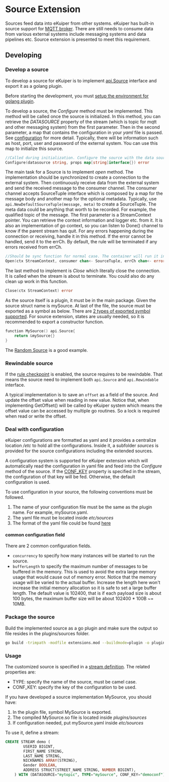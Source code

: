 # Source Extension

Sources feed data into eKuiper from other systems. eKuiper has built-in source support for [MQTT broker](../../rules/sources/mqtt.md). There are still needs to consume data from various external systems include messaging systems and data pipelines etc. Source extension is presented to meet this requirement.

## Developing

### Develop a source

To develop a source for eKuiper is to implement [api.Source](https://github.com/lf-edge/ekuiper/blob/master/pkg/api/stream.go) interface and export it as a golang plugin.

Before starting the development, you must [setup the environment for golang plugin](../overview.md#setup-the-plugin-developing-environment). 

To develop a source, the _Configure_ method must be implemented. This method will be called once the source is initialized. In this method, you can retrieve the _DATASOURCE_ property of the stream (which is topic for mqtt and other messaging system) from the first parameter. Then in the second parameter, a map that contains the configuration in your _yaml_ file is passed. See [configuration](#deal-with-configuration) for more detail. Typically, there will be information such as host, port, user and password of the external system. You can use this map to initialize this source.

```go
//Called during initialization. Configure the source with the data source(e.g. topic for mqtt) and the properties read from the yaml 
Configure(datasource string, props map[string]interface{}) error
```

The main task for a Source is to implement _open_ method. The implementation should be synchronized to create a connection to the external system. Then continuously receive data from the external system and send the received message to the consumer channel. The consumer channel accepts SourceTuple interface which is composed by a map for the message body and another map for the optional metadata. Typically, use `api.NewDefaultSourceTuple(message, meta)` to create a SourceTuple. The meta data could be anything that worth to be recorded. For example, the qualified topic of the message. The first parameter is a StreamContext pointer. You can retrieve the context information and logger etc. from it. It is also an implementation of go context, so you can listen to Done() channel to know if the parent stream has quit. For any errors happening during the connection or receiving, handle it in this method. If the error cannot be handled, send it to the errCh. By default, the rule will be terminated if any errors received from errCh.

```go
//Should be sync function for normal case. The container will run it in go func
Open(ctx StreamContext, consumer chan<- SourceTuple, errCh chan<- error)
```  

The last method to implement is _Close_ which literally close the connection. It is called when the stream is about to terminate. You could also do any clean up work in this function.

```go
Close(ctx StreamContext) error
```

As the source itself is a plugin, it must be in the main package. Given the source struct name is mySource. At last of the file, the source must be exported as a symbol as below. There are [2 types of exported symbol supported](../overview.md#plugin-development). For source extension, states are usually needed, so it is recommended to export a constructor function.

```go
function MySource() api.Source{
    return &mySource{}
}
```

The [Random Source](https://github.com/lf-edge/ekuiper/blob/master/extensions/sources/random/random.go) is a good example.

### Rewindable source
If the [rule checkpoint](../../rules/state_and_fault_tolerance.md#source-consideration) is enabled, the source requires to be rewindable. That means the source need to implement both ``api.Source`` and ``api.Rewindable`` interface. 

A typical implementation is to save an ``offset`` as a field of the source. And update the offset value when reading in new value. Notice that, when implementing GetOffset() will be called by eKuiper system which means the offset value can be accessed by multiple go routines. So a lock is required when read or write the offset.



### Deal with configuration

eKuiper configurations are formatted as yaml and it provides a centralize location _/etc_ to hold all the configurations. Inside it, a subfolder _sources_ is provided for the source configurations including the extended sources.

A configuration system is supported for eKuiper extension which will automatically read the configuration in yaml file and feed into the _Configure_ method of the source. If the [CONF_KEY](../../sqls/streams.md#create-stream) property is specified in the stream, the configuration of that key will be fed. Otherwise, the default configuration is used.
 
 To use configuration in your source, the following conventions must be followed.
 1. The name of your configuration file must be the same as the plugin name. For example, mySource.yaml.
 2. The yaml file must be located inside _etc/sources_
 3. The format of the yaml file could be found [here](../../rules/sources/mqtt.md)
 
#### common configuration field

There are 2 common configuration fields.
 
* ``concurrency`` to specify how many instances will be started to run the source.
* ``bufferLength`` to specify the maximum number of messages to be buffered in the memory. This is used to avoid the extra large memory usage that would cause out of memory error. Notice that the memory usage will be varied to the actual buffer. Increase the length here won't increase the initial memory allocation so it is safe to set a large buffer length. The default value is 102400, that is if each payload size is about 100 bytes, the maximum buffer size will be about 102400 * 100B ~= 10MB.

### Package the source
Build the implemented source as a go plugin and make sure the output so file resides in the plugins/sources folder.

```bash
go build -trimpath -modfile extensions.mod --buildmode=plugin -o plugins/sources/MySource.so extensions/sources/my_source.go
```

### Usage

The customized source is specified in a [stream definition](../../sqls/streams.md#create-stream). The related properties are:

- TYPE: specify the name of the source, must be camel case.
- CONF_KEY: specify the key of the configuration to be used.

If you have developed a source implementation MySource, you should have:
1. In the plugin file, symbol MySource is exported.
2. The compiled MySource.so file is located inside _plugins/sources_
3. If configuration needed, put mySource.yaml inside _etc/sources_

To use it, define a stream:
```sql
CREATE STREAM demo (
		USERID BIGINT,
		FIRST_NAME STRING,
		LAST_NAME STRING,
		NICKNAMES ARRAY(STRING),
		Gender BOOLEAN,
		ADDRESS STRUCT(STREET_NAME STRING, NUMBER BIGINT),
	) WITH (DATASOURCE="mytopic", TYPE="mySource", CONF_KEY="democonf");
```